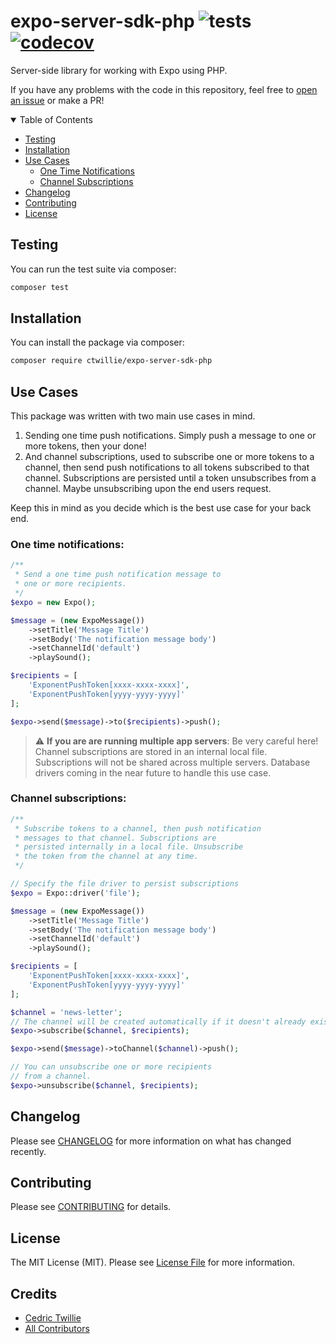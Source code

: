 # expo-server-sdk-php ![tests](https://github.com/ctwillie/expo-server-sdk-php/actions/workflows/tests.yml/badge.svg) [![codecov](https://codecov.io/gh/ctwillie/expo-server-sdk-php/branch/master/graph/badge.svg?token=8QO3NL131R)](https://codecov.io/gh/ctwillie/expo-server-sdk-php)

Server-side library for working with Expo using PHP.

If you have any problems with the code in this repository, feel free to [open an issue](https://github.com/ctwillie/expo-server-sdk-php/issues) or make a PR!

<details open="open">
<summary>Table of Contents</summary>

- [Testing](#testing)
- [Installation](#installation)
- [Use Cases](#use-cases)
    - [One Time Notifications](#one-time-notifications)
    - [Channel Subscriptions](#channel-subscriptions)
- [Changelog](#changelog)
- [Contributing](#contributing)
- [License](#license)

</details>

## Testing
You can run the test suite via composer:
```bash
composer test
```

## Installation

You can install the package via composer:

```bash
composer require ctwillie/expo-server-sdk-php
```

## Use Cases
This package was written with two main use cases in mind.
1) Sending one time push notifications. Simply push a message to one or more tokens, then your done!
2) And channel subscriptions, used to subscribe one or more tokens to a channel, then send push notifications to all tokens subscribed to that channel. Subscriptions are persisted until a token unsubscribes from a channel. Maybe unsubscribing upon the end users request.

Keep this in mind as you decide which is the best use case for your back end.

### One time notifications:

```php
/**
 * Send a one time push notification message to
 * one or more recipients.
 */
$expo = new Expo();

$message = (new ExpoMessage())
    ->setTitle('Message Title')
    ->setBody('The notification message body')
    ->setChannelId('default')
    ->playSound();

$recipients = [
    'ExponentPushToken[xxxx-xxxx-xxxx]',
    'ExponentPushToken[yyyy-yyyy-yyyy]'
];

$expo->send($message)->to($recipients)->push();
```

> :warning: **If you are are running multiple app servers**: Be very careful here! Channel subscriptions are stored in an internal local file. Subscriptions will not be shared across multiple servers. Database drivers coming in the near future to handle this use case.


### Channel subscriptions:
```php
/**
 * Subscribe tokens to a channel, then push notification
 * messages to that channel. Subscriptions are
 * persisted internally in a local file. Unsubscribe
 * the token from the channel at any time.
 */

// Specify the file driver to persist subscriptions
$expo = Expo::driver('file');

$message = (new ExpoMessage())
    ->setTitle('Message Title')
    ->setBody('The notification message body')
    ->setChannelId('default')
    ->playSound();

$recipients = [
    'ExponentPushToken[xxxx-xxxx-xxxx]',
    'ExponentPushToken[yyyy-yyyy-yyyy]'
];

$channel = 'news-letter';
// The channel will be created automatically if it doesn't already exist
$expo->subscribe($channel, $recipients);

$expo->send($message)->toChannel($channel)->push();

// You can unsubscribe one or more recipients
// from a channel.
$expo->unsubscribe($channel, $recipients);
```

## Changelog

Please see [CHANGELOG](CHANGELOG.md) for more information on what has changed recently.

## Contributing

Please see [CONTRIBUTING](.github/CONTRIBUTING.md) for details.

## License

The MIT License (MIT). Please see [License File](LICENSE.md) for more information.

## Credits

-   [Cedric Twillie](https://github.com/ctwillie)
-   [All Contributors](../../contributors)
